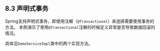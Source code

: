 ## 8.3 声明式事务

Spring支持声明式事务，即使用注解（`@Transactional`）来选择需要使用事务的方法。
本例演示了使用`@Transactional`注解的时候定义异常是否导致数据回滚的情况。

具体见`DemoServiceImpl`类中的两个实现方法。